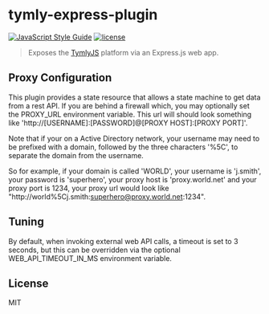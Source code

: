 # tymly-express-plugin
[![JavaScript Style Guide](https://img.shields.io/badge/code_style-standard-brightgreen.svg)](https://standardjs.com) [![license](https://img.shields.io/github/license/mashape/apistatus.svg)](https://github.com/wmfs/tymly/blob/master/plugins/tymly-express-plugin/LICENSE)

> Exposes the [TymlyJS](http://www.tymlyjs.io) platform via an Express.js web app.


## <a name="tuning"></a>Proxy Configuration
This plugin provides a state resource that allows a state machine to get data from a rest API.  If you are behind a firewall which, you may optionally set the PROXY_URL environment variable.  This url will should look something like 'http://[USERNAME]:[PASSWORD]@[PROXY HOST]:[PROXY PORT]'.

Note that if your on a Active Directory network, your username may need to be prefixed with a domain, followed by the three characters '%5C', to separate the domain from the username.

So for example, if your domain is called 'WORLD', your username is 'j.smith', your password is 'superhero', your proxy host is 'proxy.world.net' and your proxy port is 1234, your proxy url would look like "http://world%5Cj.smith:superhero@proxy.world.net:1234".


## <a name="tuning"></a>Tuning
By default, when invoking external web API calls, a timeout is set to 3 seconds, but this can be overridden via the optional WEB_API_TIMEOUT_IN_MS environment variable.


## <a name="license"></a>License

MIT
